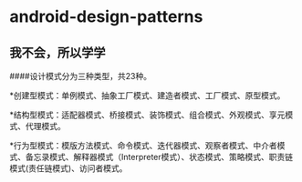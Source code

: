 android-design-patterns
==========================

我不会，所以学学
-------------------------------

####设计模式分为三种类型，共23种。

*创建型模式：单例模式、抽象工厂模式、建造者模式、工厂模式、原型模式。

*结构型模式：适配器模式、桥接模式、装饰模式、组合模式、外观模式、享元模式、代理模式。

*行为型模式：模版方法模式、命令模式、迭代器模式、观察者模式、中介者模式、备忘录模式、解释器模式（Interpreter模式）、状态模式、策略模式、职责链模式(责任链模式)、访问者模式。
